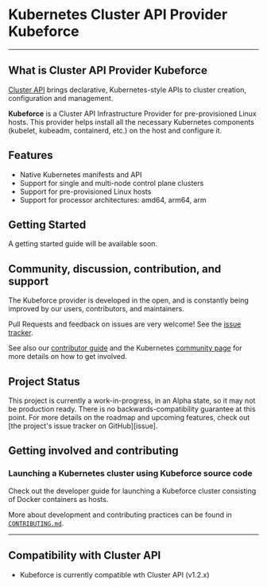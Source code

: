 # Kubernetes Cluster API Provider Kubeforce

---

## What is Cluster API Provider Kubeforce

[Cluster API](https://github.com/kubernetes-sigs/cluster-api) brings
declarative, Kubernetes-style APIs to cluster creation, configuration and
management.

__Kubeforce__ is a Cluster API Infrastructure Provider for pre-provisioned Linux hosts.
This provider helps install all the necessary Kubernetes components (kubelet, kubeadm, containerd, etc.) on the host and configure it.


## Features

- Native Kubernetes manifests and API
- Support for single and multi-node control plane clusters
- Support for pre-provisioned Linux hosts
- Support for processor architectures: amd64, arm64, arm

## Getting Started
A getting started guide will be available soon.

## Community, discussion, contribution, and support

The Kubeforce provider is developed in the open, and is constantly being improved by our users, contributors, and maintainers.

Pull Requests and feedback on issues are very welcome!
See the [issue tracker](https://github.com/kubeforce/kubeforce/issues).

See also our [contributor guide](CONTRIBUTING.md) and the Kubernetes [community page](https://kubernetes.io/community) for more details on how to get involved.

## Project Status

This project is currently a work-in-progress, in an Alpha state, so it may not be production ready. There is no backwards-compatibility guarantee at this point. For more details on the roadmap and upcoming features, check out [the project's issue tracker on GitHub][issue].


## Getting involved and contributing

### Launching a Kubernetes cluster using Kubeforce source code

Check out the developer guide for launching a Kubeforce cluster consisting of Docker containers as hosts.

More about development and contributing practices can be found in [`CONTRIBUTING.md`](./CONTRIBUTING.md).

------

## Compatibility with Cluster API

- Kubeforce is currently compatible wth Cluster API (v1.2.x)
